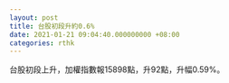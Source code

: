 ```yaml
---
layout: post
title: 台股初段升約0.6%
date: 2021-01-21 09:04:40.000000000 +08:00
categories: rthk
---
```


台股初段上升，加權指數報15898點，升92點，升幅0.59%。
